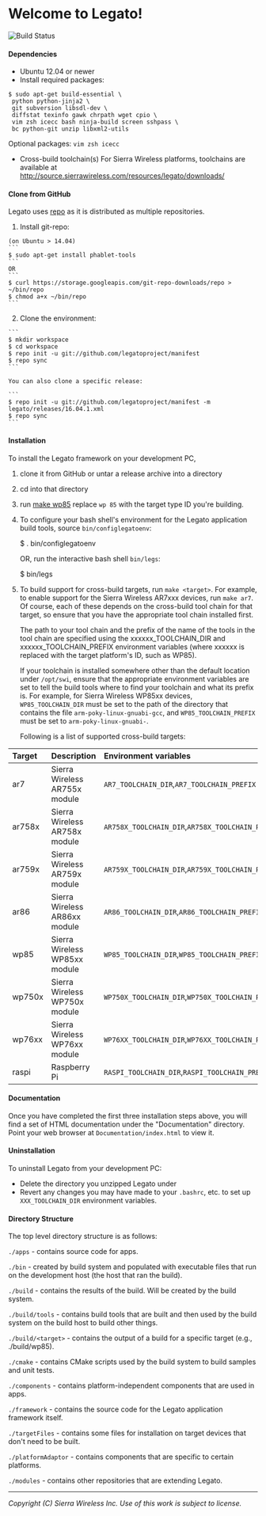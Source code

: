 Welcome to Legato!
==================

![Build Status](https://travis-ci.org/legatoproject/legato-af.svg)

#### Dependencies

  - Ubuntu 12.04 or newer
  - Install required packages:

```
$ sudo apt-get build-essential \
 python python-jinja2 \
 git subversion libsdl-dev \
 diffstat texinfo gawk chrpath wget cpio \
 vim zsh icecc bash ninja-build screen sshpass \
 bc python-git unzip libxml2-utils
```
Optional packages: ```vim zsh icecc```
  - Cross-build toolchain(s)
    For Sierra Wireless platforms, toolchains are available at http://source.sierrawireless.com/resources/legato/downloads/

#### Clone from GitHub

Legato uses [repo](https://code.google.com/p/git-repo/) as it is distributed as multiple
repositories.

  1. Install git-repo:

    (on Ubuntu > 14.04)
    ```
    $ sudo apt-get install phablet-tools
    ```
    OR
    ```
    $ curl https://storage.googleapis.com/git-repo-downloads/repo > ~/bin/repo
    $ chmod a+x ~/bin/repo
    ```

  2. Clone the environment:

    ```
    $ mkdir workspace
    $ cd workspace
    $ repo init -u git://github.com/legatoproject/manifest
    $ repo sync
    ```

    You can also clone a specific release:

    ```
    $ repo init -u git://github.com/legatoproject/manifest -m legato/releases/16.04.1.xml
    $ repo sync
    ```

#### Installation

 To install the Legato framework on your development PC,

  1. clone it from GitHub or untar a release archive into a directory

  2. cd into that directory

  3. run [make wp85](http://legato.io/legato-docs/latest/basicBuildLegato_make.html)
     replace ```wp 85``` with the target type ID you're building.

  4. To configure your bash shell's environment for the Legato application build tools,
     source ```bin/configlegatoenv```:

        $ . bin/configlegatoenv

     OR, run the interactive bash shell ```bin/legs```:

        $ bin/legs

  5. To build support for cross-build targets, run ```make <target>```.
     For example, to enable support for the Sierra Wireless AR7xxx devices, run ```make ar7```.
     Of course, each of these depends on the cross-build tool chain for that target,
     so ensure that you have the appropriate tool chain installed first.

     The path to your tool chain and the prefix of the name of the tools in the tool chain
     are specified using the xxxxxx_TOOLCHAIN_DIR and xxxxxx_TOOLCHAIN_PREFIX environment variables
     (where xxxxxx is replaced with the target platform's ID, such as WP85).

     If your toolchain is installed somewhere other than the default location under ```/opt/swi```,
     ensure that the appropriate environment variables are set to tell the build tools where to find
     your toolchain and what its prefix is.
     For example, for Sierra Wireless WP85xx devices, ```WP85_TOOLCHAIN_DIR``` must be set to the
     path of the directory that contains the file ```arm-poky-linux-gnuabi-gcc```, and
     ```WP85_TOOLCHAIN_PREFIX``` must be set to ```arm-poky-linux-gnuabi-```.

     Following is a list of supported cross-build targets:

Target  |  Description                    | Environment variables
:-------|---------------------------------|:-------------------------------------------------------
 ar7    | Sierra Wireless AR755x module   | ```AR7_TOOLCHAIN_DIR```,```AR7_TOOLCHAIN_PREFIX```
 ar758x | Sierra Wireless AR758x module   | ```AR758X_TOOLCHAIN_DIR```,```AR758X_TOOLCHAIN_PREFIX```
 ar759x | Sierra Wireless AR759x module   | ```AR759X_TOOLCHAIN_DIR```,```AR759X_TOOLCHAIN_PREFIX```
 ar86   | Sierra Wireless AR86xx module   | ```AR86_TOOLCHAIN_DIR```,```AR86_TOOLCHAIN_PREFIX```
 wp85   | Sierra Wireless WP85xx module   | ```WP85_TOOLCHAIN_DIR```,```WP85_TOOLCHAIN_PREFIX```
 wp750x | Sierra Wireless WP750x module   | ```WP750X_TOOLCHAIN_DIR```,```WP750X_TOOLCHAIN_PREFIX```
 wp76xx | Sierra Wireless WP76xx module   | ```WP76XX_TOOLCHAIN_DIR```,```WP76XX_TOOLCHAIN_PREFIX```
 raspi  | Raspberry Pi                    | ```RASPI_TOOLCHAIN_DIR```,```RASPI_TOOLCHAIN_PREFIX```

#### Documentation

 Once you have completed the first three installation steps above, you will find a set of
 HTML documentation under the "Documentation" directory.  Point your web browser at
 ```Documentation/index.html``` to view it.

#### Uninstallation

 To uninstall Legato from your development PC:

  - Delete the directory you unzipped Legato under
  - Revert any changes you may have made to your ```.bashrc```, etc. to set up ```XXX_TOOLCHAIN_DIR```
    environment variables.


#### Directory Structure

 The top level directory structure is as follows:

   ```./apps``` - contains source code for apps.

   ```./bin``` - created by build system and populated with executable files that run on the development
           host (the host that ran the build).

   ```./build``` - contains the results of the build.  Will be created by the build system.

   ```./build/tools``` - contains build tools that are built and then used by the build system on
                    the build host to build other things.

   ```./build/<target>``` - contains the output of a build for a specific target (e.g., ./build/wp85).

   ```./cmake``` - contains CMake scripts used by the build system to build samples and unit tests.

   ```./components``` - contains platform-independent components that are used in apps.

   ```./framework``` - contains the source code for the Legato application framework itself.

   ```./targetFiles``` - contains some files for installation on target devices that don't need
                    to be built.

   ```./platformAdaptor``` - contains components that are specific to certain platforms.

   ```./modules``` - contains other repositories that are extending Legato.

* * *
_Copyright (C) Sierra Wireless Inc. Use of this work is subject to license._
